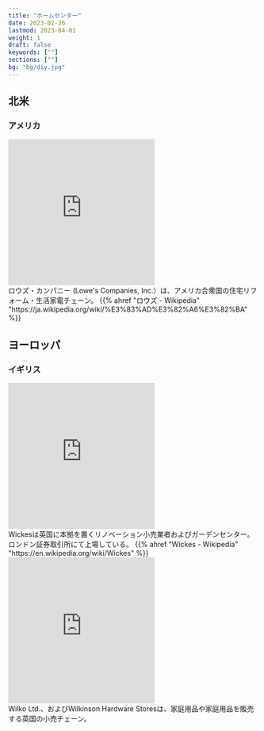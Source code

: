 ```yaml
---
title: "ホームセンター"
date: 2023-02-26
lastmod: 2023-04-01
weight: 1
draft: false
keywords: [""]
sections: [""]
bg: "bg/diy.jpg"
---
```



## 北米
### アメリカ

<div class="googlemap-if">
<iframe src="https://www.google.com/maps/embed?pb=!4v1678553723391!6m8!1m7!1srHpPZqdF08eUgrG_gvZh4g!2m2!1d38.8925227177514!2d-77.42695436482619!3f81.7916130978465!4f1.5773613587903412!5f3.325193203789971" width="295" height="295" style="border:0;" allowfullscreen="" loading="lazy" referrerpolicy="no-referrer-when-downgrade"></iframe>
<div class="description">
ロウズ・カンパニー (Lowe's Companies, Inc.）は、アメリカ合衆国の住宅リフォーム・生活家電チェーン。
{{% ahref "ロウズ - Wikipedia" "https://ja.wikipedia.org/wiki/%E3%83%AD%E3%82%A6%E3%82%BA" %}}
</div>
</div>

## ヨーロッパ
### イギリス

<div class="googlemap-if">
<iframe src="https://www.google.com/maps/embed?pb=!4v1677760478165!6m8!1m7!1s1DxZflfZfBEB9qChHDz2ww!2m2!1d53.37559043496722!2d-1.47620012744859!3f147.2024378883245!4f1.5357451606549546!5f2.751626820305279" width="295" height="295" style="border:0;" allowfullscreen="" loading="lazy" referrerpolicy="no-referrer-when-downgrade"></iframe>
<div class="description">
Wickesは英国に本拠を置くリノベーション小売業者およびガーデンセンター。ロンドン証券取引所にて上場している。
{{% ahref "Wickes - Wikipedia" "https://en.wikipedia.org/wiki/Wickes" %}}
</div>

<iframe src="https://www.google.com/maps/embed?pb=!4v1677843308735!6m8!1m7!1sEkeFudAfHfeMBfQTeP5jjg!2m2!1d52.63773181606981!2d-1.13069399112191!3f30.599696108268567!4f2.9820979613480745!5f1.6681055020430153" width="295" height="295" style="border:0;" allowfullscreen="" loading="lazy" referrerpolicy="no-referrer-when-downgrade"></iframe>
<div class="description">
Wilko Ltd.、およびWilkinson Hardware Storesは、家庭用品や家庭用品を販売する英国の小売チェーン。
</div>
</div>